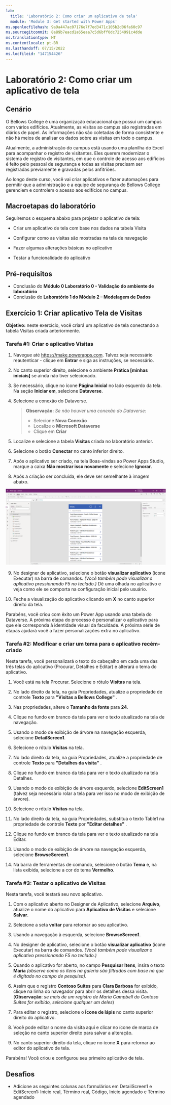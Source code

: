```yaml
---
lab:
  title: 'Laboratório 2: Como criar um aplicativo de tela'
  module: 'Module 3: Get started with Power Apps'
ms.openlocfilehash: 9a9a447ac07176e7f7ed3471c105b2d06fa60c97
ms.sourcegitcommit: 8a89b7eacd1a65eaa7c5d6bff0dc7254991c4dde
ms.translationtype: HT
ms.contentlocale: pt-BR
ms.lasthandoff: 07/15/2022
ms.locfileid: "147154426"
---
```

# <a name="lab-2-how-to-build-a-canvas-app"></a>Laboratório 2: Como criar um aplicativo de tela

## <a name="scenario"></a>Cenário

O Bellows College é uma organização educacional que possui um campus com vários edifícios. Atualmente, as visitas ao campus são registradas em diários de papel. As informações não são coletadas de forma consistente e não há meios de analisar os dados sobre as visitas em todo o campus.

Atualmente, a administração do campus está usando uma planilha do Excel para acompanhar o registro de visitantes. Eles querem modernizar o sistema de registro de visitantes, em que o controle de acesso aos edifícios é feito pelo pessoal de segurança e todas as visitas precisam ser registradas previamente e gravadas pelos anfitriões.

Ao longo deste curso, você vai criar aplicativos e fazer automações para permitir que a administração e a equipe de segurança do Bellows College gerenciem e controlem o acesso aos edifícios no campus.

## <a name="high-level-lab-steps"></a>Macroetapas do laboratório

Seguiremos o esquema abaixo para projetar o aplicativo de tela:

- Criar um aplicativo de tela com base nos dados na tabela Visita

- Configurar como as visitas são mostradas na tela de navegação

- Fazer algumas alterações básicas no aplicativo

- Testar a funcionalidade do aplicativo

## <a name="prerequisites"></a>Pré-requisitos

- Conclusão do **Módulo 0 Laboratório 0 - Validação do ambiente de laboratório**
- Conclusão do **Laboratório 1 do Módulo 2 – Modelagem de Dados**

## <a name="exercise-1-create-visits-canvas-app"></a>Exercício 1: Criar aplicativo Tela de Visitas

**Objetivo:** neste exercício, você criará um aplicativo de tela conectando a tabela Visitas criada anteriormente.

### <a name="task-1-create-the-visits-app"></a>Tarefa \#1: Criar o aplicativo Visitas

1.  Navegue até <https://make.powerapps.com>. Talvez seja necessário reautenticar - clique em **Entrar** e siga as instruções, se necessário.

2.  No canto superior direito, selecione o ambiente **Prática [minhas iniciais]** se ainda não tiver selecionado.

3.  Se necessário, clique no ícone **Página Inicial** no lado esquerdo da tela. Na seção **Iniciar em**, selecione **Dataverse**.

4.  Selecione a conexão do Dataverse.

    > **Observação:** *Se não houver uma conexão do Dataverse:*
    > - Selecione **Nova Conexão**
    > - Localize o **Microsoft Dataverse**
    > - Clique em **Criar**

5.  Localize e selecione a tabela **Visitas** criada no laboratório anterior.

6.  Selecione o botão **Conectar** no canto inferior direito.

7.  Após o aplicativo ser criado, na tela Boas-vindas ao Power Apps Studio, marque a caixa **Não mostrar isso novamente** e selecione **Ignorar**.

8.  Após a criação ser concluída, ele deve ser semelhante à imagem abaixo.

![Aplicativo de tela criado com base nos dados de Visita.](media/2-canvas-app-from-data.png)

9. No designer de aplicativo, selecione o botão **visualizar aplicativo** (ícone Executar) na barra de comandos. *(Você também pode visualizar o aplicativo pressionando F5 no teclado.)* Dê uma olhada no aplicativo e veja como ele se comporta na configuração inicial pelo usuário.

10. Feche a visualização do aplicativo clicando em **X** no canto superior direito da tela.

Parabéns, você criou com êxito um Power App usando uma tabela do Dataverse. A próxima etapa do processo é personalizar o aplicativo para que ele corresponda à identidade visual da faculdade. A próxima série de etapas ajudará você a fazer personalizações extra no aplicativo.

### <a name="task-2-modify-and-theme-the-newly-created-app"></a>Tarefa \#2: Modificar e criar um tema para o aplicativo recém-criado

Nesta tarefa, você personalizará o texto do cabeçalho em cada uma das três telas do aplicativo (Procurar, Detalhes e Editar) e alterará o tema do aplicativo.

1.  Você está na tela Procurar. Selecione o rótulo **Visitas** na tela.

1.  No lado direito da tela, na guia Propriedades, atualize a propriedade de controle **Texto** para **"Visitas a Bellows College"** .

1. Nas propriedades, altere o **Tamanho da fonte** para **24**.

1.  Clique no fundo em branco da tela para ver o texto atualizado na tela de navegação.

1.  Usando o modo de exibição de árvore na navegação esquerda, selecione **DetailScreen1**.

1.  Selecione o rótulo **Visitas** na tela.

1.  No lado direito da tela, na guia Propriedades, atualize a propriedade de controle **Texto** para **"Detalhes da visita"** .

1.  Clique no fundo em branco da tela para ver o texto atualizado na tela Detalhes.

1.  Usando o modo de exibição de árvore esquerdo, selecione **EditScreen1** (talvez seja necessário rolar a tela para ver isso no modo de exibição de árvore).

1.  Selecione o rótulo **Visitas** na tela.

1.  No lado direito da tela, na guia Propriedades, substitua o texto Table1 na propriedade de controle **Texto** por **"Editar detalhes"** .

1.  Clique no fundo em branco da tela para ver o texto atualizado na tela Editar.

1. Usando o modo de exibição de árvore na navegação esquerda, selecione **BrowseScreen1**.

1. Na barra de ferramentas de comando, selecione o botão **Tema** e, na lista exibida, selecione a cor do tema **Vermelho**.

### <a name="task-3-test-your-visits-app"></a>Tarefa \#3: Testar o aplicativo de Visitas

Nesta tarefa, você testará seu novo aplicativo.

1.  Com o aplicativo aberto no Designer de Aplicativo, selecione **Arquivo**, atualize o nome do aplicativo para **Aplicativo de Visitas** e selecione **Salvar**.

2.  Selecione a seta **voltar** para retornar ao seu aplicativo.

3.  Usando a navegação à esquerda, selecione **BrowseScreen1**.

4.  No designer de aplicativo, selecione o botão **visualizar aplicativo** (ícone Executar) na barra de comandos. *(Você também pode visualizar o aplicativo pressionando F5 no teclado.)*

4.  Quando o aplicativo for aberto, no campo **Pesquisar Itens**, insira o texto **Maria**
     *(observe como os itens na galeria são filtrados com base no que é digitado no campo de pesquisa).*

5.  Assim que o registro **Contoso Suites** para **Clara Barbosa** for exibido, clique na linha do navegador para abrir os detalhes dessa visita. (**Observação**: *se mais de um registro de Maria Campbell do Contoso Suites for exibido, selecione qualquer um deles*)

6.  Para editar o registro, selecione o **Ícone de lápis** no canto superior direito do aplicativo.

7.  Você pode editar o nome da visita aqui e clicar no ícone de marca de seleção no canto superior direito para salvar a alteração.

8.  No canto superior direito da tela, clique no ícone **X** para retornar ao editor do aplicativo de tela.

Parabéns! Você criou e configurou seu primeiro aplicativo de tela.

## <a name="challenges"></a>Desafios

- Adicione as seguintes colunas aos formulários em DetailScreen1 e EditScreen1: Início real, Término real, Código, Início agendado e Término agendado
